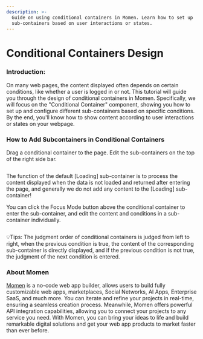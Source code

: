 ```yaml
---
description: >-
  Guide on using conditional containers in Momen. Learn how to set up
  sub-containers based on user interactions or states.
---
```


# Conditional Containers Design

### Introduction:

On many web pages, the content displayed often depends on certain conditions, like whether a user is logged in or not. This tutorial will guide you through the design of conditional containers in Momen. Specifically, we will focus on the "Conditional Container" component, showing you how to set up and configure different sub-containers based on specific conditions. By the end, you'll know how to show content according to user interactions or states on your webpage.

### How to Add Subcontainers in Conditional Containers

Drag a conditional container to the page. Edit the sub-containers on the top of the right side bar.

<figure><img src="../../ui-design/.gitbook/assets/conditional_containers/conditional_container1.jpeg" alt=""><figcaption></figcaption></figure>

The function of the default \[Loading] sub-container is to process the content displayed when the data is not loaded and returned after entering the page, and generally we do not add any content to the \[Loading] sub-container!

You can click the Focus Mode button above the conditional container to enter the sub-container, and edit the content and conditions in a sub-container individually.

<figure><img src="../../ui-design/.gitbook/assets/conditional_containers/conditional-containers2.gif" alt=""><figcaption></figcaption></figure>

💡Tips: The judgment order of conditional containers is judged from left to right, when the previous condition is true, the content of the corresponding sub-container is directly displayed, and if the previous condition is not true, the judgment of the next condition is entered.



### About Momen

[Momen](https://momen.app/?channel=blog-about) is a no-code web app builder, allows users to build fully customizable web apps, marketplaces, Social Networks, AI Apps, Enterprise SaaS, and much more. You can iterate and refine your projects in real-time, ensuring a seamless creation process. Meanwhile, Momen offers powerful API integration capabilities, allowing you to connect your projects to any service you need. With Momen, you can bring your ideas to life and build remarkable digital solutions and get your web app products to market faster than ever before.
